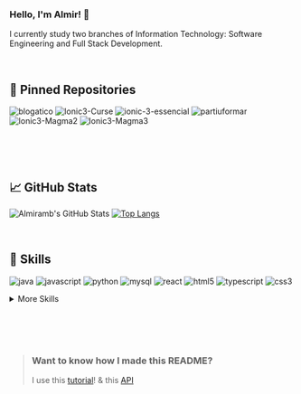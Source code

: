 ### Hello, I'm Almir! 👋
I currently study two branches of Information Technology: Software Engineering and Full Stack Development.


<br>

## 📌 Pinned Repositories


![blogatico](https://github-readme-stats.vercel.app/api/pin/?username=almirramb&repo=blogatico&theme=cobalt&title_color=ffffff&text_color=c9cacc&icon_color=4AB197&bg_color=#4682B4)
![Ionic3-Curse](https://github-readme-stats.vercel.app/api/pin/?username=almirramb&repo=Ionic3-Curse&theme=cobalt&title_color=ffffff&text_color=c9cacc&icon_color=4AB197&bg_color=#1A2B34)
![ionic-3-essencial](https://github-readme-stats.vercel.app/api/pin/?username=almirramb&repo=ionic-3-essencial&theme=cobalt&title_color=ffffff&text_color=c9cacc&icon_color=#4AB197&bg_color=1A2B34)
![partiuformar](https://github-readme-stats.vercel.app/api/pin/?username=almirramb&repo=partiuformar&theme=cobalt&title_color=ffffff&text_color=c9cacc&icon_color=4AB197&bg_color=#5F9EA0)
![Ionic3-Magma2](https://github-readme-stats.vercel.app/api/pin/?username=almirramb&repo=Ionic3-Magma2&theme=cobalt&title_color=ffffff&text_color=c9cacc&icon_color=4AB197&bg_color=#2F4F4)
![Ionic3-Magma3](https://github-readme-stats.vercel.app/api/pin/?username=almirramb&repo=Ionic3-Magma3&theme=cobalt&title_color=ffffff&text_color=c9cacc&icon_color=4AB197&bg_color=#4682B4)

<br>




<br>
<br>

## &#x1f4c8; GitHub Stats


![Almiramb's GitHub Stats](https://github-readme-stats.vercel.app/api?username=Almir-git-unifc&show_icons=true&theme=cobalt&title_color=fff&include_all_commits&line_height=27)
[![Top Langs](https://github-readme-stats.vercel.app/api/top-langs/?username=Almir-git-unifc&langs_count=3&theme=cobalt&title_color=fff)](https://github.com/Almir-git-unifc/github-readme-stats)


<br>


## 💼 Skills

![java](https://img.shields.io/badge/Java-ED8B00?style=for-the-badge&logo=java&logoColor=white)
![javascript](https://img.shields.io/badge/JavaScript-323330?style=for-the-badge&logo=javascript&logoColor=F7DF1E)
![python](https://img.shields.io/badge/Python-3776AB?style=for-the-badge&logo=python&logoColor=white)
![mysql](https://img.shields.io/badge/MySQL-CC6699?style=for-the-badge&logo=mysql&logoColor=white)
![react](https://img.shields.io/badge/React-FA7343?style=for-the-badge&logo=react&logoColor=61DAFB)
![html5](https://img.shields.io/badge/HTML-239120?style=for-the-badge&logo=html5&logoColor=white)
![typescript](https://img.shields.io/badge/TypeScript-007ACC?style=for-the-badge&logo=typescript&logoColor=white)
![css3](https://img.shields.io/badge/CSS-239120?&style=for-the-badge&logo=css3&logoColor=white)



<details>
<summary>More Skills</summary>
<br>

![visualStudio](https://img.shields.io/badge/Visual_Studio_Code-0078D4?style=for-the-badge&logo=visual%20studio%20code&logoColor=white)
![eclipse](https://img.shields.io/badge/Eclipse-2C2255?style=for-the-badge&logo=eclipse&logoColor=white)
![netbeans](https://img.shields.io/badge/apache%20netbeans-1B6AC6?style=for-the-badge&logo=apache%20netbeans%20IDE&logoColor=white)
![bootstrap](https://img.shields.io/badge/Bootstrap-563D7C?style=for-the-badge&logo=bootstrap&logoColor=white)
![ionic](https://img.shields.io/badge/Ionic-3880FF?style=for-the-badge&logo=ionic&logoColor=white)
![mariadb](https://img.shields.io/badge/MariaDB-003545?style=for-the-badge&logo=mariadb&logoColor=white)




<br>

![](https://img.shields.io/badge/Tools-Jenkins-informational?style=flat&logo=jenkins&logoColor=white&color=4AB197)
![](https://img.shields.io/badge/Tools-SonarQube-informational?style=flat&logo=SonarQube&logoColor=white&color=4AB197)
![](https://img.shields.io/badge/Tools-Postman-informational?style=flat&logo=Postman&logoColor=white&color=4AB197)
![](https://img.shields.io/badge/Tools-GitHub-informational?style=flat&logo=GitHub&logoColor=white&color=4AB197)
![](https://img.shields.io/badge/Tools-Trello-informational?style=flat&logo=Trello&logoColor=87CEFA&color=4AB197)


</details>


<br>
<br>



<br>
<br>

> ### Want to know how I made this README?
>
> I use this [tutorial](https://braydoncoyer.dev/blog/creating-a-killer-github-profile-readme-part-1/)! & this [API](https://github.com/anuraghazra/github-readme-stats)


